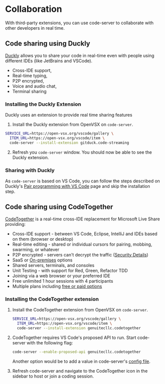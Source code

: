 # Collaboration

With third-party extensions, you can use code-server to collaborate with other developers in real time.

## Code sharing using Duckly

[Duckly](https://duckly.com/) allows you to share your code in real-time even with people using different IDEs (like JetBrains and VSCode).

- Cross-IDE support,
- Real-time typing,
- P2P encrypted,
- Voice and audio chat,
- Terminal sharing

### Installing the Duckly Extension

Duckly uses an extension to provide real time sharing features

1. Install the Duckly extension from OpenVSX on `code-server`.

```bash
SERVICE_URL=https://open-vsx.org/vscode/gallery \
  ITEM_URL=https://open-vsx.org/vscode/item \
  code-server --install-extension gitduck.code-streaming
```

2. Refresh you `code-server` window. You should now be able to see the Duckly extension.

### Sharing with Duckly

As `code-server` is based on VS Code, you can follow the steps described on Duckly's [Pair programming with VS Code](https://duckly.com/tools/vscode) page and skip the installation step.

## Code sharing using CodeTogether

[CodeTogether](https://www.codetogether.com/) is a real-time cross-IDE replacement for Microsoft Live Share providing:

- Cross-IDE support - between VS Code, Eclipse, IntelliJ and IDEs based on them (browser or desktop)
- Real-time editing - shared or individual cursors for pairing, mobbing, swarming, or whatever
- P2P encrypted - servers can't decrypt the traffic ([Security Details](https://codetogether.com/download/security/))
- SaaS or [On-premises](https://codetogether.com/on-premises/) options
- Shared servers, terminals, and consoles
- Unit Testing - with support for Red, Green, Refactor TDD
- Joining via a web browser or your preferred IDE
- Free unlimited 1 hour sessions with 4 participants
- Multiple plans including [free or paid options](https://www.codetogether.com/pricing/)

### Installing the CodeTogether extension

1. Install the CodeTogether extension from OpenVSX on `code-server`.

   ```sh
   SERVICE_URL=https://open-vsx.org/vscode/gallery \
     ITEM_URL=https://open-vsx.org/vscode/item \
     code-server --install-extension genuitecllc.codetogether
   ```

2. CodeTogether requires VS Code's proposed API to run. Start code-server with the following flag:

   ```sh
   code-server --enable-proposed-api genuitecllc.codetogether
   ```

   Another option would be to add a value in code-server's [config file](https://coder.com/docs/code-server/v3.12.0/FAQ#how-does-the-config-file-work).

3. Refresh code-server and navigate to the CodeTogether icon in the sidebar to host or join a coding session.
